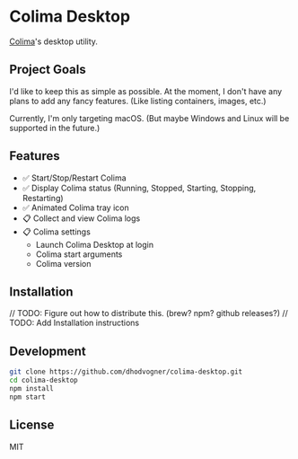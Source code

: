 # Colima Desktop

[Colima](https://github.com/abiosoft/colima)'s desktop utility.

## Project Goals

I'd like to keep this as simple as possible.
At the moment, I don't have any plans to add any fancy features. (Like listing containers, images, etc.)

Currently, I'm only targeting macOS. (But maybe Windows and Linux will be supported in the future.)

## Features

- ✅ Start/Stop/Restart Colima
- ✅ Display Colima status (Running, Stopped, Starting, Stopping, Restarting)
- ✅ Animated Colima tray icon
- 📋 Collect and view Colima logs
- 📋 Colima settings
  - Launch Colima Desktop at login
  - Colima start arguments
  - Colima version

## Installation

// TODO: Figure out how to distribute this. (brew? npm? github releases?)
// TODO: Add Installation instructions

## Development

```bash
git clone https://github.com/dhodvogner/colima-desktop.git
cd colima-desktop
npm install
npm start
```

## License

MIT